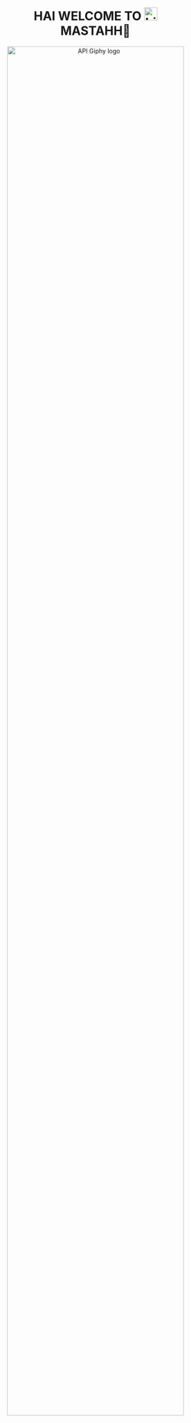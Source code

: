 <h1 align="center">      HAI WELCOME TO <img src="https://user-images.githubusercontent.com/1303154/88677602-1635ba80-d120-11ea-84d8-d263ba5fc3c0.gif" width="30px" alt="hi"><br>MASTAHH👑</h1>

<p align="center">
<img src="https://f.top4top.io/p_18972zu6n0.png" width="90%" alt="API Giphy logo"/>
</p>
